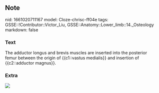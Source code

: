## Note
nid: 1661020711167
model: Cloze-chrisc-ff04e
tags: GSSE::!Contributor::Victor_Liu, GSSE::Anatomy::Lower_limb::14._Osteology
markdown: false

### Text
The adductor longus and brevis muscles are inserted into the posterior femur between the origin of {{c1::vastus medialis}} and insertion of {{c2::adductor magnus}}.

### Extra
<img src="paste-27aa273c74c052fd3ebdeaae2038cf8e514551d6.jpg">
